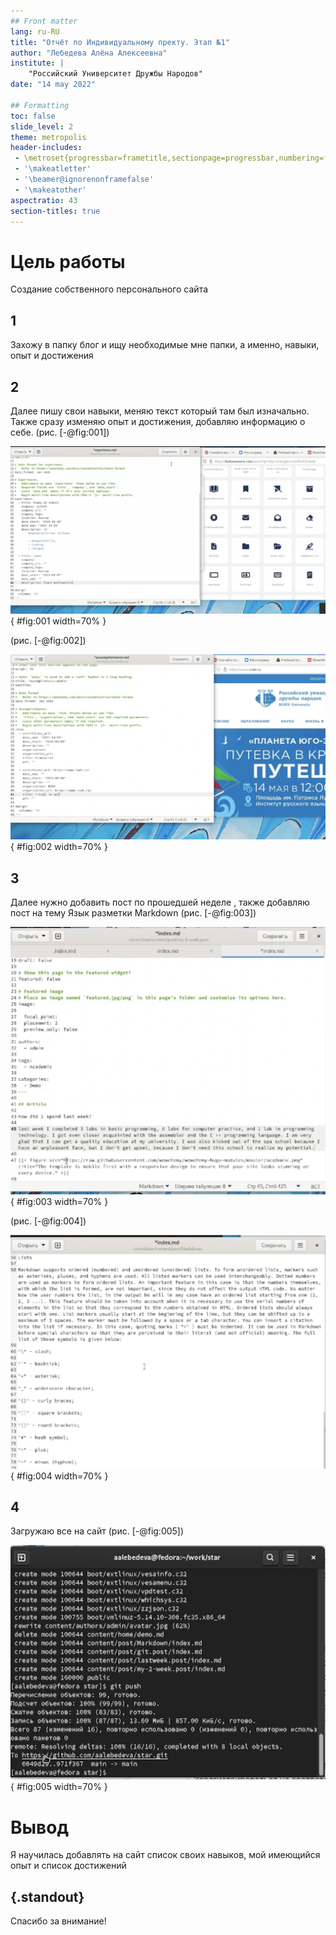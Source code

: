 ```yaml
---
## Front matter
lang: ru-RU
title: "Отчёт по Индивидуальному пректу. Этап №1"
author: "Лебедева Алёна Алексеевна"
institute: |
	"Российский Университет Дружбы Народов"
date: "14 may 2022"

## Formatting
toc: false
slide_level: 2
theme: metropolis
header-includes: 
 - \metroset{progressbar=frametitle,sectionpage=progressbar,numbering=fraction}
 - '\makeatletter'
 - '\beamer@ignorenonframefalse'
 - '\makeatother'
aspectratio: 43
section-titles: true
---
```


# Цель работы

Создание собственного персонального сайта

## 1

 Захожу в папку блог и ищу необходимые мне папки, а именно, навыки, опыт и достижения

## 2

Далее пишу свои навыки, меняю текст который там был изначально. Также сразу изменяю опыт и достижения, добавляю информацию о себе.
 (рис. [-@fig:001])

![опыт и достижения](image/1.png){ #fig:001 width=70% }

(рис. [-@fig:002])

![опыт и достижения](image/2.png){ #fig:002 width=70% }

## 3

Далее нужно добавить пост по прошедшей неделе , также добавляю пост на тему Язык разметки Markdown
(рис. [-@fig:003])

![пост по прошедшей неделе](image/3.png){ #fig:003 width=70% }

(рис. [-@fig:004])

![Язык разметки Markdown](image/4.png){ #fig:004 width=70% }

## 4

Загружаю все на сайт
(рис. [-@fig:005])

![на сайт](image/5.png){ #fig:005 width=70% }

# Вывод

Я научилась добавлять на сайт список своих навыков, мой имеющийся опыт и список достижений

## {.standout}

Спасибо за внимание!
